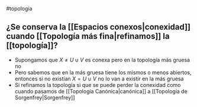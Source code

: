 #topología 
## ¿Se conserva  la [[Espacios conexos|conexidad]] cuando [[Topología más fina|refinamos]] la [[topología]]?

- Supongamos que $X \neq U \cup V$ es conexa pero en la topología más gruesa no
- Pero sabemos que en la más gruesa tiene los mismos o menos abiertos, entonces si no existían $X=U \cup V$ no lo van a existir en la más gruesa
- Si refinamos la topología si que se puede perder la conexidad como cuando pasamos de [[Topología Canónica|canónica]] a [[Topología de Sorgenfrey|Sorgenfrey]]